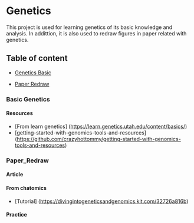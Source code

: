 # Genetics
This project is used for learning genetics of its basic knowledge and analysis. In addittion, it is also used to redraw figures in paper related with genetics.

## Table of content
- [Genetics Basic](#learngenetics)

- [Paper Redraw](#PaperRedraw)

### Basic Genetics
 #### Resources
 * [From learn genetics] (https://learn.genetics.utah.edu/content/basics/)
 * [getting-started-with-genomics-tools-and-resources] (https://github.com/crazyhottommy/getting-started-with-genomics-tools-and-resources)

### Paper_Redraw
 ####  Article
 ####  From chatomics 
 * [Tutorial] (https://divingintogeneticsandgenomics.kit.com/32726a816b)
 ####  Practice
